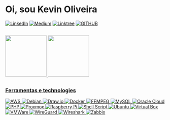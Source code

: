 # Oi, sou Kevin Oliveira
[![LinkedIn](https://img.shields.io/badge/LinkedIn-0077B5?style=for-the-badge&logo=linkedin&logoColor=white/)](https://www.linkedin.com/in/kevinoliveira94/) [![Medium](https://img.shields.io/badge/Medium-12100E?style=for-the-badge&logo=medium&logoColor=white/)](http://medium.com/@KevinOliveira94/) [![Linktree](https://img.shields.io/badge/linktree-39E09B?style=for-the-badge&logo=linktree&logoColor=white)](https://linktr.ee/KevinOliveira94) [![GITHUB](https://img.shields.io/badge/GitHub-100000?style=for-the-badge&logo=github&logoColor=white/)](https://github.com/kevindexter22/)

##
<!-- Commit and Used Languages -->

<div align="left">
  <a href="https://github.com/kevindexter22">
  <img height="130em" src="https://github-readme-stats.vercel.app/api/top-langs/?username=kevindexter22&layout=compact&langs_count=10&theme=dark"/>
  <img height="130em" src="https://github-readme-stats.vercel.app/api?username=kevindexter22&show_icons=true&theme=dark&include_all_commits=true&count_private=true"/>
 </div>
    
##

### Ferramentas e technologies

<div align="left">
<!-- <img src="https://img.shields.io/badge/alacritty-F46D01?style=for-the-badge&logo=alacritty&logoColor=white" alt="Alacritty" /> -->
<img src="https://img.shields.io/badge/Amazon_AWS-FF9900?style=for-the-badge&logo=amazonaws&logoColor=white" alt="AWS" />
<!-- <img src="https://img.shields.io/badge/Cisco-1BA0D7.svg?style=for-the-badge&logo=Cisco&logoColor=white" alt="Cisco" /> -->
<img src="https://img.shields.io/badge/Debian-A81D33?style=for-the-badge&logo=debian&logoColor=white" alt="Debian" />
<img src="https://img.shields.io/badge/diagrams.net-F08705.svg?style=for-the-badge&logo=diagramsdotnet&logoColor=white" alt="Draw.io" />
<img src="https://img.shields.io/badge/Docker-2496ED.svg?style=for-the-badge&logo=Docker&logoColor=white" alt="Docker" />
<!-- <img src="<img src="https://img.shields.io/badge/Extreme%20Networks-purple?style=for-the-badge" alt="Extreme Networks"/> -->
<img src="https://img.shields.io/badge/FFmpeg-007808.svg?style=for-the-badge&logo=FFmpeg&logoColor=white" alt="FFMPEG" />
<!-- <img src="https://img.shields.io/badge/Git-F05032.svg?style=for-the-badge&logo=Git&logoColor=white" alt="GIT" /> -->
<!-- <img src="https://img.shields.io/badge/Grafana-F46800.svg?style=for-the-badge&logo=Grafana&logoColor=white" alt="Grafana" /> -->
<!-- <img src="https://img.shields.io/badge/Huawei-FF0000.svg?style=for-the-badge&logo=Huawei&logoColor=white" alt="Huawei" /> -->
<!-- <img src="https://img.shields.io/badge/Juniper%20Networks-84B135.svg?style=for-the-badge&logo=Juniper-Networks&logoColor=white" alt="Juniper Networks" /> -->
<!-- <img src="https://img.shields.io/badge/Kubernetes-326CE5.svg?style=for-the-badge&logo=Kubernetes&logoColor=white" alt="Kubernetes" /> -->
<!-- <img src="https://img.shields.io/badge/Mikrotik-293239.svg?style=for-the-badge&logo=Mikrotik&logoColor=white" alt="Mikrotik" /> -->
<img src="https://img.shields.io/badge/MySQL-4479A1.svg?style=for-the-badge&logo=MySQL&logoColor=white" alt="MySQL" />
<!-- <img src="https://img.shields.io/badge/NGINX-009639.svg?style=for-the-badge&logo=NGINX&logoColor=white" alt="NGINX" /> -->
<!-- <img src="https://img.shields.io/badge/Nomad-00CA8E.svg?style=for-the-badge&logo=Nomad&logoColor=white" alt="Nomad" /> --> 
<!-- <img src="https://img.shields.io/badge/OBS%20Studio-302E31.svg?style=for-the-badge&logo=OBS-Studio&logoColor=white" alt="OBS Studio" /> -->
<img src="https://img.shields.io/badge/Oracle-F80000.svg?style=for-the-badge&logo=Oracle&logoColor=white" alt="Oracle Cloud" />
<!-- <img src="https://img.shields.io/badge/pfSense-212121.svg?style=for-the-badge&logo=pfSense&logoColor=white" alt="PFSense" /> -->
<img src="https://img.shields.io/badge/PHP-777BB4.svg?style=for-the-badge&logo=PHP&logoColor=white" alt="PHP" />
<!-- <img src="https://img.shields.io/badge/Pihole-96060C.svg?style=for-the-badge&logo=Pi-hole&logoColor=white" alt="Pi-Hole" /> -->
<!-- <img src="https://img.shields.io/badge/Podman-892CA0.svg?style=for-the-badge&logo=Podman&logoColor=white" alt="Podman" /> -->
<!-- <img src="https://img.shields.io/badge/Prometheus-E6522C.svg?style=for-the-badge&logo=Prometheus&logoColor=white" alt="Prometheus" /> -->
<img src="https://img.shields.io/badge/Proxmox-E57000.svg?style=for-the-badge&logo=Proxmox&logoColor=white" alt="Proxmox" />
<!-- <img src="https://img.shields.io/badge/Python-3776AB.svg?style=for-the-badge&logo=Python&logoColor=white" alt="Python" /> -->
<img src="https://img.shields.io/badge/Raspberry%20Pi-A22846?style=for-the-badge&logo=Raspberry%20Pi&logoColor=white" alt="Raspberry Pi" />
<!-- <img src="https://img.shields.io/badge/Scratch-4D97FF.svg?style=for-the-badge&logo=Scratch&logoColor=white" alt="Scratch" /> -->
<img src="https://img.shields.io/badge/Shell_Script-121011?style=for-the-badge&logo=gnu-bash&logoColor=white" alt="Shell Script" />
<!-- <img src="https://img.shields.io/badge/tmux-1BB91F?style=for-the-badge&logo=tmux&logoColor=white" alt="tmux" /> -->  
<img src="https://img.shields.io/badge/Ubuntu-E95420?style=for-the-badge&logo=ubuntu&logoColor=white" alt="Ubuntu" />
<img src="https://img.shields.io/badge/VirtualBox-183A61.svg?style=for-the-badge&logo=VirtualBox&logoColor=white" alt="Virtual Box" />
<img src="https://img.shields.io/badge/VMware-607078.svg?style=for-the-badge&logo=VMware&logoColor=white" alt="VMWare" />
<img src="https://img.shields.io/badge/WireGuard-88171A.svg?style=for-the-badge&logo=WireGuard&logoColor=white" alt="WireGuard" />
<img src="https://img.shields.io/badge/Wireshark-1679A7.svg?style=for-the-badge&logo=Wireshark&logoColor=white" alt="Wireshark"/>
<img src="https://img.shields.io/badge/ZABBIX-red?style=for-the-badge" alt="Zabbix" />
</div>

##
